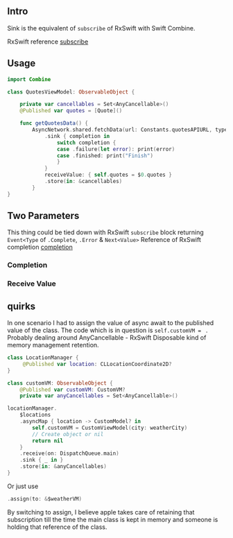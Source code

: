 
## Intro

Sink is the equivalent of `subscribe` of RxSwift with Swift Combine.

RxSwift reference
[subscribe](subscribe.md)

## Usage

```swift
import Combine

class QuotesViewModel: ObservableObject {

    private var cancellables = Set<AnyCancellable>()
    @Published var quotes = [Quote]()

    func getQuotesData() {
        AsyncNetwork.shared.fetchData(url: Constants.quotesAPIURL, type: String.self)
            .sink { completion in
                switch completion {
                case .failure(let error): print(error)
                case .finished: print("Finish")
                }
            }
            receiveValue: { self.quotes = $0.quotes }
            .store(in: &cancellables)
        }
}
```
## Two Parameters

This thing could be tied down with RxSwift `subscribe` block returning `Event<Type` of `.Complete`, `.Error` & `Next<Value>`
Reference of RxSwift completion [completion](completion.md)
### Completion


### Receive Value



## quirks

In one scenario I had to assign the value of async await to the published value of the class. 
The code which is in question is `self.customVM = ` .
Probably dealing around AnyCancellable - RxSwift Disposable kind of memory management retention.


```swift
class LocationManager { 
	 @Published var location: CLLocationCoordinate2D?
}

class customVM: ObservableObject {
	@Published var customVM: CustomVM?
	private var anyCancellables = Set<AnyCancellable>()

locationManager.
	$locations
	.asyncMap { location -> CustomModel? in 
		self.customVM = CustomViewModel(city: weatherCity)
		// Create object or nil
		return nil
	}
	.receive(on: DispatchQueue.main)
	.sink { _ in }
	.store(in: &anyCancellables)
}
```


Or just use 
```swift
.assign(to: &$weatherVM)
```

By switching to assign, I believe apple takes care of retaining that subscription till the time the main class is kept  in memory and someone is holding that reference of the class.
